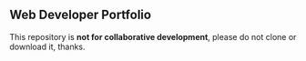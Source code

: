 ## Web Developer Portfolio
This repository is **not for collaborative development**, please do not clone or download it, thanks.